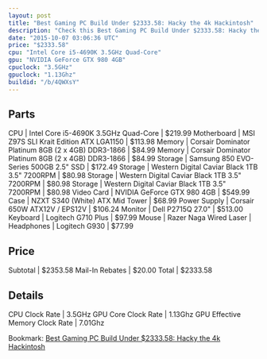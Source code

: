 ```yaml
---
layout: post
title: "Best Gaming PC Build Under $2333.58: Hacky the 4k Hackintosh"
description: "Check this Best Gaming PC Build Under $2333.58: Hacky the 4k Hackintosh. CPU: Intel Core i5-4690K 3.5GHz Quad-Core, Motherboard: MSI Z97S SLI Krait Edition ATX LGA1150, Me"
date: "2015-10-07 03:06:36 UTC"
price: "$2333.58"
cpu: "Intel Core i5-4690K 3.5GHz Quad-Core"
gpu: "NVIDIA GeForce GTX 980 4GB"
cpuclock: "3.5GHz"
gpuclock: "1.13Ghz"
buildid: "/b/4QWXsY"
---
```


## Parts

CPU | Intel Core i5-4690K 3.5GHz Quad-Core | $219.99
Motherboard | MSI Z97S SLI Krait Edition ATX LGA1150 | $113.98
Memory | Corsair Dominator Platinum 8GB (2 x 4GB) DDR3-1866 | $84.99
Memory | Corsair Dominator Platinum 8GB (2 x 4GB) DDR3-1866 | $84.99
Storage | Samsung 850 EVO-Series 500GB 2.5" SSD | $172.49
Storage | Western Digital Caviar Black 1TB 3.5" 7200RPM | $80.98
Storage | Western Digital Caviar Black 1TB 3.5" 7200RPM | $80.98
Storage | Western Digital Caviar Black 1TB 3.5" 7200RPM | $80.98
Video Card | NVIDIA GeForce GTX 980 4GB | $549.99
Case | NZXT S340 (White) ATX Mid Tower | $68.99
Power Supply | Corsair 650W ATX12V / EPS12V | $106.24
Monitor | Dell P2715Q 27.0" | $513.00
Keyboard | Logitech G710 Plus | $97.99
Mouse | Razer Naga Wired Laser | 
Headphones | Logitech G930 | $77.99

## Price

Subtotal | $2353.58
Mail-In Rebates | $20.00
Total | $2333.58

## Details

CPU Clock Rate | 3.5GHz
GPU Core Clock Rate | 1.13Ghz
GPU Effective Memory Clock Rate | 7.01Ghz

Bookmark: [Best Gaming PC Build Under $2333.58: Hacky the 4k Hackintosh](http://pcbuilders.github.io/2015/10/07/best-gaming-pc-build-under-2333-dollars-dot-58-hacky-the-4k-hackintosh/)
